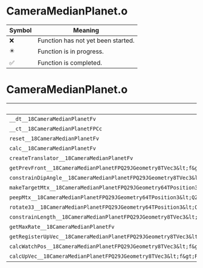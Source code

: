 # CameraMedianPlanet.o
| Symbol | Meaning 
| ------------- | ------------- 
| :x: | Function has not yet been started. 
| :eight_pointed_black_star: | Function is in progress. 
| :white_check_mark: | Function is completed. 


# CameraMedianPlanet.o
| Symbol | Decompiled? |
| ------------- | ------------- |
| `__dt__18CameraMedianPlanetFv` | :white_check_mark: |
| `__ct__18CameraMedianPlanetFPCc` | :white_check_mark: |
| `reset__18CameraMedianPlanetFv` | :x: |
| `calc__18CameraMedianPlanetFv` | :x: |
| `createTranslator__18CameraMedianPlanetFv` | :white_check_mark: |
| `getPrevFront__18CameraMedianPlanetFPQ29JGeometry8TVec3&lt;f&gt;` | :x: |
| `constrainDipAngle__18CameraMedianPlanetFPQ29JGeometry8TVec3&lt;f&gt;` | :x: |
| `makeTargetMtx__18CameraMedianPlanetFPQ29JGeometry64TPosition3&lt;Q29JGeometry38TMatrix34&lt;Q29JGeometry13SMatrix34C&lt;f&gt;&gt;&gt;` | :x: |
| `peepMtx__18CameraMedianPlanetFPQ29JGeometry64TPosition3&lt;Q29JGeometry38TMatrix34&lt;Q29JGeometry13SMatrix34C&lt;f&gt;&gt;&gt;` | :x: |
| `rotate33__18CameraMedianPlanetFPQ29JGeometry64TPosition3&lt;Q29JGeometry38TMatrix34&lt;Q29JGeometry13SMatrix34C&lt;f&gt;&gt;&gt;RCQ29JGeometry8TVec3&lt;f&gt;f` | :x: |
| `constrainLength__18CameraMedianPlanetFPQ29JGeometry8TVec3&lt;f&gt;` | :x: |
| `getMaxRate__18CameraMedianPlanetFv` | :x: |
| `getRegisterUpVec__18CameraMedianPlanetFPQ29JGeometry8TVec3&lt;f&gt;` | :x: |
| `calcWatchPos__18CameraMedianPlanetFPQ29JGeometry8TVec3&lt;f&gt;` | :x: |
| `calcUpVec__18CameraMedianPlanetFPQ29JGeometry8TVec3&lt;f&gt;RCQ29JGeometry8TVec3&lt;f&gt;RCQ29JGeometry8TVec3&lt;f&gt;` | :x: |
